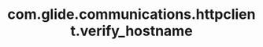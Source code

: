 ---
weight: 1676
layout: page
title: com.glide.communications.httpclient.verify_hostname
description: ""
value: "true"
---